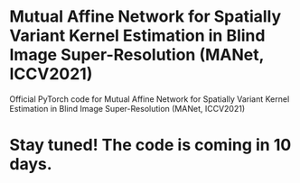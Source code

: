 # Mutual Affine Network for Spatially Variant Kernel Estimation in Blind Image Super-Resolution (MANet, ICCV2021)
Official PyTorch code for Mutual Affine Network for Spatially Variant Kernel Estimation in Blind Image Super-Resolution (MANet, ICCV2021)

# Stay tuned! The code is coming in 10 days.
